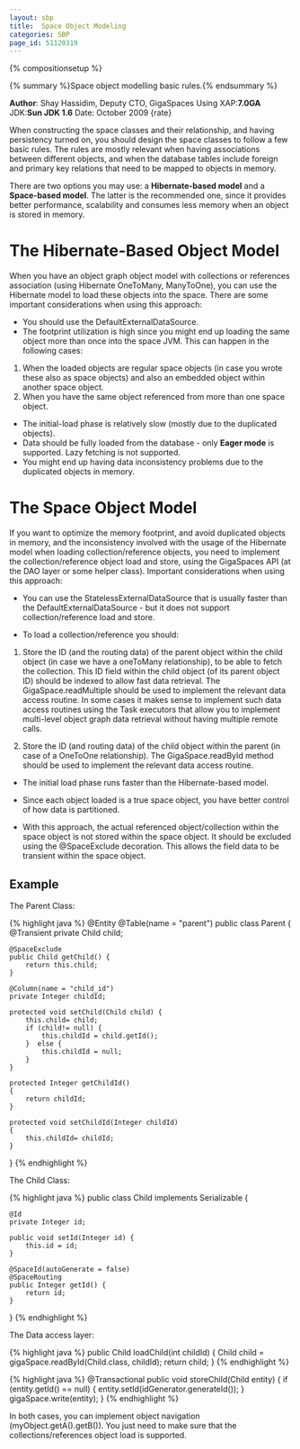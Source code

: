 ```yaml
---
layout: sbp
title:  Space Object Modeling
categories: SBP
page_id: 51120319
---
```


{% compositionsetup %}

{% summary %}Space object modelling basic rules.{% endsummary %}

**Author**: Shay Hassidim, Deputy CTO, GigaSpaces
Using XAP:**7.0GA**
JDK:**Sun JDK 1.6**
Date: October  2009
{rate}

When constructing the space classes and their relationship, and having persistency turned on, you should design the space classes to follow a few basic rules. The rules are mostly relevant when having associations between different objects, and when the database tables include foreign and primary key relations that need to be mapped to objects in memory.

There are two options you may use: a **Hibernate-based model** and a **Space-based model**. The latter is the recommended one, since it provides better performance, scalability and consumes less memory when an object is stored in memory.

# The Hibernate-Based Object Model
When you have an object graph object model with collections or references association (using Hibernate OneToMany, ManyToOne), you can use the Hibernate model to load these objects into the space. There are some important considerations when using this approach:
- You should use the DefaultExternalDataSource.
- The footprint utilization is high since you might end up loading the same object more than once into the space JVM. This can happen in the following cases:
1. When the loaded objects are regular space objects (in case you wrote these also as space objects) and also an embedded object within another space object.
2. When you have the same object referenced from more than one space object.
- The initial-load phase is relatively slow (mostly due to the duplicated objects).
- Data should be fully loaded from the database - only **Eager mode** is supported. Lazy fetching is not supported.
- You might end up having data inconsistency problems due to the duplicated objects in memory.

# The Space Object Model
If you want to optimize the memory footprint, and avoid duplicated objects in memory, and the inconsistency involved with the usage of the Hibernate model when loading collection/reference objects, you need to implement the collection/reference object load and store, using the GigaSpaces API (at the DAO layer or some helper class). Important considerations when using this approach:

- You can use the StatelessExternalDataSource that is usually faster than the DefaultExternalDataSource - but it does not support collection/reference load and store.

- To load a collection/reference you should:

1. Store the ID (and the routing data) of the parent object within the child object (in case we have a oneToMany relationship), to be able to fetch the collection. This ID field within the child object (of its parent object ID) should be indexed to allow fast data retrieval. The GigaSpace.readMultiple should be used to implement the relevant data access routine. In some cases it makes sense to implement such data access routines using the Task executors that allow you to implement multi-level object graph data retrieval without having multiple remote calls.

2. Store the ID (and routing data) of the child object within the parent (in case of a OneToOne relationship). The GigaSpace.readById method should be used to implement the relevant data access routine.

- The initial load phase runs faster than the Hibernate-based model.

- Since each object loaded is a true space object, you have better control of how data is partitioned.

- With this approach, the actual referenced object/collection within the space object is not stored within the space object. It should be excluded using the @SpaceExclude decoration. This allows the field data to be transient within the space object.

## Example

The Parent Class:


{% highlight java %}
@Entity
@Table(name = "parent")
public class Parent
{
	@Transient
	private Child child;

	@SpaceExclude
	public Child getChild() {
		return this.child;
	}

	@Column(name = "child_id")
	private Integer childId;

	protected void setChild(Child child) {
		this.child= child;
		if (child!= null) {
			this.childId = child.getId();
		}  else {
			this.childId = null;
		}
	}

	protected Integer getChildId()
	{
		return childId;
	}

	protected void setChildId(Integer childId)
	{
		this.childId= childId;
	}

}
{% endhighlight %}


The Child Class:


{% highlight java %}
public class Child implements Serializable {

    @Id
    private Integer id;

    public void setId(Integer id) {
		this.id = id;
	}

    @SpaceId(autoGenerate = false)
    @SpaceRouting
    public Integer getId() {
		return id;
	}
}
{% endhighlight %}


The Data access layer:


{% highlight java %}
public Child loadChild(int childId) {
	Child child = gigaSpace.readById(Child.class, childId);
	return child;
}
{% endhighlight %}




{% highlight java %}
@Transactional
public void storeChild(Child entity) {
if (entity.getId() == null) {
    entity.setId(idGenerator.generateId());
}
gigaSpace.write(entity);
}
{% endhighlight %}


In both cases, you can implement object navigation (myObject.getA().getB()). You just need to make sure that the collections/references object load is supported.

